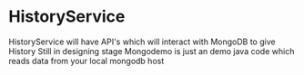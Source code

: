 # HistoryService
HistoryService will have API's which will interact with MongoDB to give History
Still in designing stage
Mongodemo is just an demo java code which reads data from your local mongodb host
